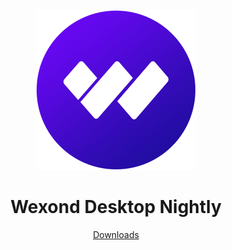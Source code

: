 <p align="center">
  <a href="https://wexond.net"><img src="icon.png" width="256"></a>
</p>
<div align="center">
  <h1>Wexond Desktop Nightly</h1>

[Downloads](https://github.com/wexond/desktop-nightly/releases)

